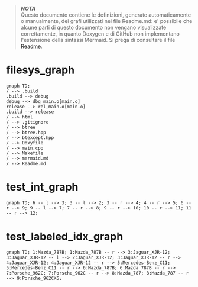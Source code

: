 <!--
mermaid.md
Sorgente per i grafi Mermaid per il progetto "btree"
Esame di Programmazione C++ 20/04/20
Copyright (c) 2020 Jacopo Maltagliati <j.maltagliati@campus.unimib.it>
-->

> ***NOTA***<br>
> Questo documento contiene le definizioni, generate automaticamente o manualmente, dei grafi utilizzati nel file Readme.md: e' possibile che alcune parti di questo documento non vengano visualizzate correttamente, in quanto Doxygen e di GitHub non implementano l'estensione della sintassi Mermaid. Si prega di consultare il file [Readme](./Readme.md).

# filesys_graph

```mermaid
graph TD;
/ --> .build
.build --> debug
debug --> dbg_main.o[main.o]
release --> rel_main.o[main.o]
.build --> release
/ --> html
/ --> .gitignore
/ --> btree
/ --> btree.hpp
/ --> btexcept.hpp
/ --> Doxyfile
/ --> main.cpp
/ --> Makefile
/ --> mermaid.md
/ --> Readme.md
```
# test_int_graph

```mermaid
graph TD; 6 -- l --> 3; 3 -- l --> 2; 3 -- r --> 4; 4 -- r --> 5; 6 -- r --> 9; 9 -- l --> 7; 7 -- r --> 8; 9 -- r --> 10; 10 -- r --> 11; 11 -- r --> 12;
```

# test_labeled_idx_graph

```mermaid
graph TD; 1:Mazda_787B; 1:Mazda_787B -- r --> 3:Jaguar_XJR-12; 3:Jaguar_XJR-12 -- l --> 2:Jaguar_XJR-12; 3:Jaguar_XJR-12 -- r --> 4:Jaguar_XJR-12; 4:Jaguar_XJR-12 -- r --> 5:Mercedes-Benz_C11; 5:Mercedes-Benz_C11 -- r --> 6:Mazda_787B; 6:Mazda_787B -- r --> 7:Porsche_962C; 7:Porsche_962C -- r --> 8:Mazda_787; 8:Mazda_787 -- r --> 9:Porsche_962CK6;
```